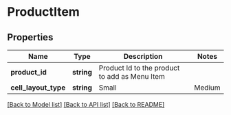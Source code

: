 # ProductItem

## Properties
Name | Type | Description | Notes
------------ | ------------- | ------------- | -------------
**product_id** | **string** | Product Id to the product to add as Menu Item | 
**cell_layout_type** | **string** | Small | Medium | Large | HiddenImage  Affects the layout of the menu. | [optional] 

[[Back to Model list]](../README.md#documentation-for-models) [[Back to API list]](../README.md#documentation-for-api-endpoints) [[Back to README]](../README.md)



